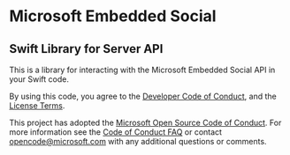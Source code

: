 # Microsoft Embedded Social
## Swift Library for Server API
This is a library for interacting with the Microsoft Embedded Social API in your Swift code.

By using this code, you agree to the [Developer Code of Conduct](DeveloperCodeOfConduct.md), and the [License Terms](LICENSE).

This project has adopted the [Microsoft Open Source Code of Conduct](https://opensource.microsoft.com/codeofconduct/). For more information see the [Code of Conduct FAQ](https://opensource.microsoft.com/codeofconduct/faq/) or contact [opencode@microsoft.com](mailto:opencode@microsoft.com) with any additional questions or comments.
